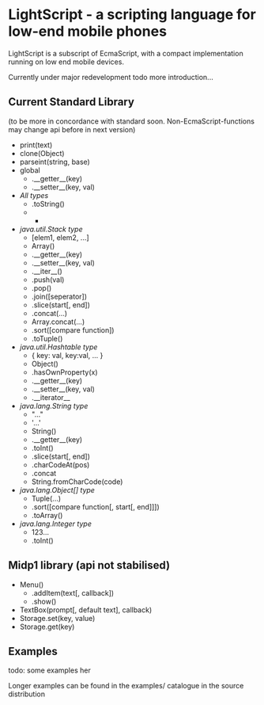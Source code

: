 LightScript - a scripting language for low-end mobile phones
============================================================

LightScript is a subscript of EcmaScript,
with a compact implementation running
on low end mobile devices.

Currently under major redevelopment
todo more introduction...

Current Standard Library
------------------------
(to be more in concordance with standard soon. Non-EcmaScript-functions may change api before in next version)

- print(text)
- clone(Object)
- parseint(string, base)
- global
    - .\_\_getter\_\_(key)
    - .\_\_setter\_\_(key, val)
- *All types*
    - .toString()
    - +
- *java.util.Stack type*
    - [elem1, elem2, ...]
    - Array()
    - .\_\_getter\_\_(key)
    - .\_\_setter\_\_(key, val)
    - .\_\_iter\_\_()
    - .push(val)
    - .pop()
    - .join([seperator])
    - .slice(start[, end])
    - .concat(...)
    - Array.concat(...)
    - .sort([compare function])
    - .toTuple()
- *java.util.Hashtable type*
    - { key: val, key:val, ... }
    - Object()
    - .hasOwnProperty(x)
    - .\_\_getter\_\_(key)
    - .\_\_setter\_\_(key, val)
    - .\_\_iterator\_\_
- *java.lang.String type*
    - "..."
    - '...'
    - String()
    - .\_\_getter\_\_(key)
    - .toInt()
    - .slice(start[, end])
    - .charCodeAt(pos)
    - .concat
    - String.fromCharCode(code)
- *java.lang.Object[] type*
    - Tuple(...)
    - .sort([compare function[, start[, end]]])
    - .toArray()
- *java.lang.Integer type*
    - 123...
    - .toInt()

Midp1 library (api not stabilised)
----------------------------------

- Menu()
    - .addItem(text[, callback])
    - .show()
- TextBox(prompt[, default text], callback)
- Storage.set(key, value)
- Storage.get(key)

Examples
--------

todo: some examples her

Longer examples can be found in the examples/ catalogue in the source distribution
